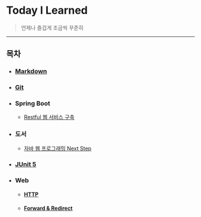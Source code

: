 # Today I Learned

> 언제나 즐겁게 조금씩 꾸준히

---

## 목차

- ### [Markdown](./Markdown/markdown.md)
- ### [Git](./Git/git.md)
- ### Spring Boot
  - [Restful 웹 서비스 구축](./SpringBoot/rest-service.md)
- ### 도서
  - [자바 웹 프로그래밍 Next Step](./Books/jwp-book)
- ### [JUnit 5](./JUnit5)
- ### Web
  - #### [HTTP](./Web/HTTP)
  - #### [Forward & Redirect](./Web/forward-redirect.md)